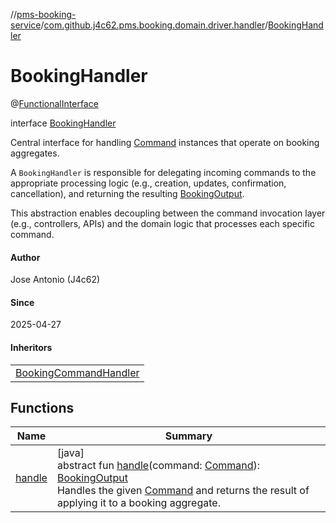 //[pms-booking-service](../../../index.md)/[com.github.j4c62.pms.booking.domain.driver.handler](../index.md)/[BookingHandler](index.md)

# BookingHandler

@[FunctionalInterface](https://docs.oracle.com/en/java/javase/23/docs/api/java.base/java/lang/FunctionalInterface.html)

interface [BookingHandler](index.md)

Central interface for handling [Command](../../com.github.j4c62.pms.booking.domain.driver.command/-command/index.md) instances that operate on booking aggregates. 

A `BookingHandler` is responsible for delegating incoming commands to the appropriate processing logic (e.g., creation, updates, confirmation, cancellation), and returning the resulting [BookingOutput](../../com.github.j4c62.pms.booking.domain.driver.output/-booking-output/index.md). 

This abstraction enables decoupling between the command invocation layer (e.g., controllers, APIs) and the domain logic that processes each specific command.

#### Author

Jose Antonio (J4c62)

#### Since

2025-04-27

#### Inheritors

| |
|---|
| [BookingCommandHandler](../../com.github.j4c62.pms.booking.application.handler/-booking-command-handler/index.md) |

## Functions

| Name | Summary |
|---|---|
| [handle](handle.md) | [java]<br>abstract fun [handle](handle.md)(command: [Command](../../com.github.j4c62.pms.booking.domain.driver.command/-command/index.md)): [BookingOutput](../../com.github.j4c62.pms.booking.domain.driver.output/-booking-output/index.md)<br>Handles the given [Command](../../com.github.j4c62.pms.booking.domain.driver.command/-command/index.md) and returns the result of applying it to a booking aggregate. |